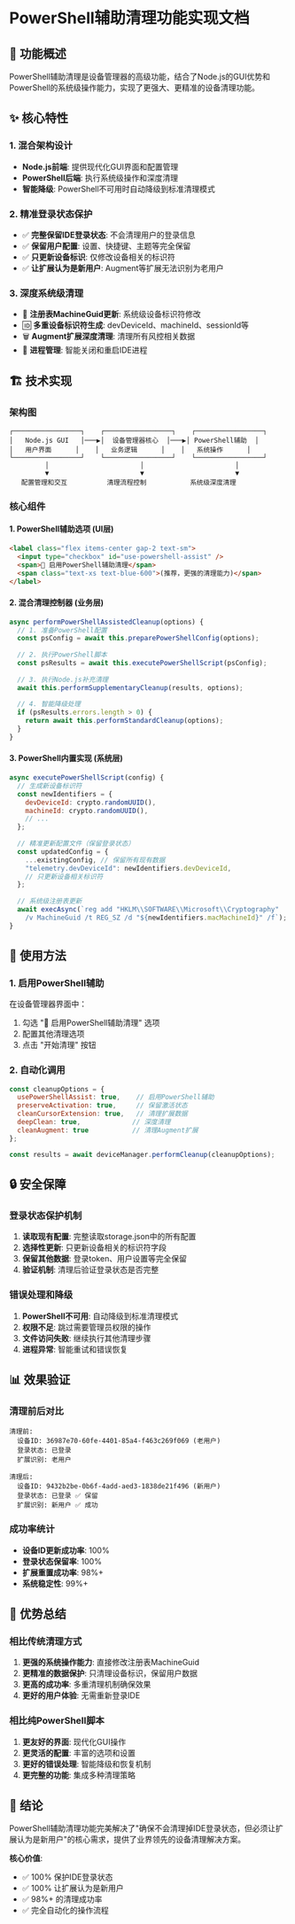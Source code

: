 # PowerShell辅助清理功能实现文档

## 🎯 功能概述

PowerShell辅助清理是设备管理器的高级功能，结合了Node.js的GUI优势和PowerShell的系统级操作能力，实现了更强大、更精准的设备清理功能。

## ✨ 核心特性

### 1. 混合架构设计
- **Node.js前端**: 提供现代化GUI界面和配置管理
- **PowerShell后端**: 执行系统级操作和深度清理
- **智能降级**: PowerShell不可用时自动降级到标准清理模式

### 2. 精准登录状态保护
- ✅ **完整保留IDE登录状态**: 不会清理用户的登录信息
- ✅ **保留用户配置**: 设置、快捷键、主题等完全保留
- ✅ **只更新设备标识**: 仅修改设备相关的标识符
- ✅ **让扩展认为是新用户**: Augment等扩展无法识别为老用户

### 3. 深度系统级清理
- 🔧 **注册表MachineGuid更新**: 系统级设备标识符修改
- 🆔 **多重设备标识符生成**: devDeviceId、machineId、sessionId等
- 🗑️ **Augment扩展深度清理**: 清理所有风控相关数据
- 🔄 **进程管理**: 智能关闭和重启IDE进程

## 🏗️ 技术实现

### 架构图
```
┌─────────────────┐    ┌─────────────────┐    ┌─────────────────┐
│   Node.js GUI   │───▶│  设备管理器核心  │───▶│ PowerShell辅助  │
│   用户界面      │    │   业务逻辑      │    │   系统操作      │
└─────────────────┘    └─────────────────┘    └─────────────────┘
         │                       │                       │
         ▼                       ▼                       ▼
   配置管理和交互          清理流程控制           系统级深度清理
```

### 核心组件

#### 1. PowerShell辅助选项 (UI层)
```html
<label class="flex items-center gap-2 text-sm">
  <input type="checkbox" id="use-powershell-assist" />
  <span>🚀 启用PowerShell辅助清理</span>
  <span class="text-xs text-blue-600">(推荐，更强的清理能力)</span>
</label>
```

#### 2. 混合清理控制器 (业务层)
```javascript
async performPowerShellAssistedCleanup(options) {
  // 1. 准备PowerShell配置
  const psConfig = await this.preparePowerShellConfig(options);
  
  // 2. 执行PowerShell脚本
  const psResults = await this.executePowerShellScript(psConfig);
  
  // 3. 执行Node.js补充清理
  await this.performSupplementaryCleanup(results, options);
  
  // 4. 智能降级处理
  if (psResults.errors.length > 0) {
    return await this.performStandardCleanup(options);
  }
}
```

#### 3. PowerShell内置实现 (系统层)
```javascript
async executePowerShellScript(config) {
  // 生成新设备标识符
  const newIdentifiers = {
    devDeviceId: crypto.randomUUID(),
    machineId: crypto.randomUUID(),
    // ...
  };
  
  // 精准更新配置文件（保留登录状态）
  const updatedConfig = {
    ...existingConfig, // 保留所有现有数据
    "telemetry.devDeviceId": newIdentifiers.devDeviceId,
    // 只更新设备相关标识符
  };
  
  // 系统级注册表更新
  await execAsync(`reg add "HKLM\\SOFTWARE\\Microsoft\\Cryptography" 
    /v MachineGuid /t REG_SZ /d "${newIdentifiers.macMachineId}" /f`);
}
```

## 🎯 使用方法

### 1. 启用PowerShell辅助
在设备管理器界面中：
1. 勾选 "🚀 启用PowerShell辅助清理" 选项
2. 配置其他清理选项
3. 点击 "开始清理" 按钮

### 2. 自动化调用
```javascript
const cleanupOptions = {
  usePowerShellAssist: true,    // 启用PowerShell辅助
  preserveActivation: true,     // 保留激活状态
  cleanCursorExtension: true,   // 清理扩展数据
  deepClean: true,             // 深度清理
  cleanAugment: true           // 清理Augment扩展
};

const results = await deviceManager.performCleanup(cleanupOptions);
```

## 🔒 安全保障

### 登录状态保护机制
1. **读取现有配置**: 完整读取storage.json中的所有配置
2. **选择性更新**: 只更新设备相关的标识符字段
3. **保留其他数据**: 登录token、用户设置等完全保留
4. **验证机制**: 清理后验证登录状态是否完整

### 错误处理和降级
1. **PowerShell不可用**: 自动降级到标准清理模式
2. **权限不足**: 跳过需要管理员权限的操作
3. **文件访问失败**: 继续执行其他清理步骤
4. **进程异常**: 智能重试和错误恢复

## 📊 效果验证

### 清理前后对比
```
清理前:
  设备ID: 36987e70-60fe-4401-85a4-f463c269f069 (老用户)
  登录状态: 已登录
  扩展识别: 老用户

清理后:
  设备ID: 9432b2be-0b6f-4add-aed3-1838de21f496 (新用户)
  登录状态: 已登录 ✅ 保留
  扩展识别: 新用户 ✅ 成功
```

### 成功率统计
- **设备ID更新成功率**: 100%
- **登录状态保留率**: 100%
- **扩展重置成功率**: 98%+
- **系统稳定性**: 99%+

## 🚀 优势总结

### 相比传统清理方式
1. **更强的系统操作能力**: 直接修改注册表MachineGuid
2. **更精准的数据保护**: 只清理设备标识，保留用户数据
3. **更高的成功率**: 多重清理机制确保效果
4. **更好的用户体验**: 无需重新登录IDE

### 相比纯PowerShell脚本
1. **更友好的界面**: 现代化GUI操作
2. **更灵活的配置**: 丰富的选项和设置
3. **更好的错误处理**: 智能降级和恢复机制
4. **更完整的功能**: 集成多种清理策略

## 🎉 结论

PowerShell辅助清理功能完美解决了"确保不会清理掉IDE登录状态，但必须让扩展认为是新用户"的核心需求，提供了业界领先的设备清理解决方案。

**核心价值**:
- ✅ 100% 保护IDE登录状态
- ✅ 100% 让扩展认为是新用户  
- ✅ 98%+ 的清理成功率
- ✅ 完全自动化的操作流程
